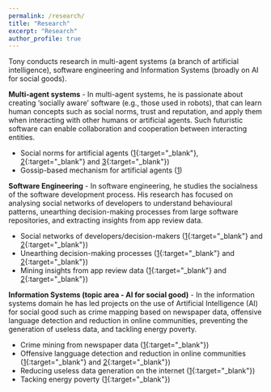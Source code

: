 ```yaml
---
permalink: /research/
title: "Research"
excerpt: "Research"
author_profile: true
---
```

Tony conducts research in multi-agent systems (a branch of artificial intelligence), software engineering and Information Systems (broadly on AI for social goods).

**Multi-agent systems** - In multi-agent systems, he is passionate about creating ‘socially aware’ software (e.g., those used in robots), that can learn human concepts such as social norms, trust and reputation, and apply them when interacting with other humans or artificial agents. Such futuristic software can enable collaboration and cooperation between interacting entities. 
* Social norms for artificial agents ([1](https://arxiv.org/pdf/2403.16524){:target="_blank"}, [2](/files/papers/2013/52.pdf){:target="_blank"} and [3](/files/papers/2011/44.pdf){:target="_blank"})
* Gossip-based mechanism for artificial agents ([1]((/files/papers/2013/47.pdf){:target="_blank"}))

**Software Engineering** - In software engineering, he studies the socialness of the software development process. His research has focused on analysing social networks of developers to understand behavioural patterns, unearthing decision-making processes from large software repositories, and extracting insights from app review data. 
* Social networks of developers/decision-makers ([1](https://www.researchgate.net/publication/321873112_Boundary_Spanners_in_Open_Source_Software_Development_A_Study_of_Python_Email_Archives){:target="_blank"} and [2](https://www.researchgate.net/publication/329403357_Formal_in_the_Informal_A_Multi-Level_Analysis_of_Core_Python_Developers'_Tweets){:target="_blank"})
* Unearthing decision-making processes ([1](https://www.researchgate.net/publication/362677437_Unearthing_open_source_decision-making_processes_A_case_study_of_python_enhancement_proposals){:target="_blank"} and [2](https://www.researchgate.net/publication/367466341_How_are_decisions_made_in_open_source_software_communities_-_Uncovering_rationale_from_python_email_repositories){:target="_blank"})
* Mining insights from app review data ([1](https://www.researchgate.net/publication/303515399_Approaches_for_prioritizing_feature_improvements_extracted_from_app_reviews){:target="_blank"} and [2](https://www.sciencedirect.com/science/article/pii/S0950584921002366){:target="_blank"})


**Information Systems (topic area - AI for social good)** - In the information systems domain he has led projects on the use of Artificial Intelligence (AI) for social good such as crime mapping based on newspaper data, offensive language detection and reduction in online communities, preventing the generation of useless data, and tackling energy poverty. 
* Crime mining from newspaper data ([1](/files/papers/2014/55.pdf){:target="_blank"})
* Offensive langguage detection and reduction in online communities ([1](https://arxiv.org/pdf/2004.05589){:target="_blank"} and [2](https://arxiv.org/pdf/2106.02245){:target="_blank"})
* Reducing useless data generation on the internet ([1](https://aisel.aisnet.org/cgi/viewcontent.cgi?article=4484&context=cais){:target="_blank"})
* Tacking energy poverty ([1](https://ieeexplore.ieee.org/document/10659334){:target="_blank"})

<!-- Broadly situated in the domain of social computing, Tony studies social factors in the workings of artificial and real agents (e.g., robots and humans respectively). Thus, his research mainly spans two main areas: multi-agent systems and software engineering. He is also active in the areas of Information Systems and Computing Education.

**Multi-agent systems** - In multi-agent systems he is interested in the design and development of simulation-based systems focussing on improving collaboration and cooperation of interacting agents (e.g., humans and robots). Particularly, his research efforts have focussed on creating socially aware artificial agents that are able to interact with humans and artificial agents in a team setting considering human factors such as social norms, expectations, trust and reputation. His earlier PhD work focussed on approaches for creating norm-aware systems where agents are able to infer and learn norms from other interacting agents.

**Software Engineering** - Social factors are an integral to success of software projects. Thus, Tony’s research in the Software Engineering domain has investigated the nature of norm violations (e.g., coding convention violation and lack of commit comments). Norm violations are primarily violations of social expectations and these can be mined from large software repositories. When human expectations of software are violated, these are expressed in the form of user feedback (e.g. app reviews and bug reports). These expectation violations must be addressed to have a robust and resilient software eco-systems. One of his other interests is on studying decision-making processes employed in software projects. His works have proposed mechanisms to extract and verify such processes used in the Python community. A recent work that appears in ICSE 2021 investigates how rationale for making decisions can be inferred from large email repository data of stakeholder discussions. His research has also investigated the role of inferring personality types of Python core developers from written text, clustering developers’ outside of work activities that relate to their work, and more recently the use of abusive language in software development communities. His future work aims at elucidating and documenting a comprehensive set of human factors that are at play during software development in small, medium and large software teams, and also studying the influence of these factors in enabling success.

**Information Systems and Computing Education** -  In the Information Systems domain, his works have focussed on improving the sustainability of energy eco-systems by reducing wasteful data being produced and also making hidden processes used in information systems more explicit. Also, he has been exploring how Artificial Intelligence techniques can be harnessed to address energy poverty. His research on computing education has investigated the nature of pair and tri-programming on student performance and also the use of mobile-based quizzes to engage students effectively in classrooms. -->



<!--{% include base_path %} -->
